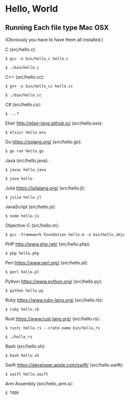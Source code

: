 # Hello, World
## Running Each file type Mac OSX
(Obviously you have to have them all installed.)


C (src/hello.c):

	$ gcc -o bin/hello_c hello.c

	$ ./bin/hello_c


C++ (src/hello.cc):

	$ g++ -o bin/hello_cc hello.cc

	$ ./bin/hello_cc


C# (src/hello.cs):

	$ ...?


Elixir http://elixir-lang.github.io/ (src/hello.exs):

	$ elixir hello.exs


Go https://golang.org/ (src/hello.go):

	$ go run hello.go


Java (src/hello.java):

	$ javac hello.java

	$ java hello


Julia https://julialang.org/ (src/hello.jl):

	$ julia hello.jl


JavaScript (src/hello.js):

	$ node hello.js


Objective-C (src/hello.m):

	$ gcc -framework Foundation hello.m -o bin/hello_objc


PHP http://www.php.net/ (src/hello.php):

	$ php hello.php


Perl https://www.perl.org/ (src/hello.pl):

	$ perl hello.pl


Python https://www.python.org/ (src/hello.py):

	$ python hello.py


Ruby https://www.ruby-lang.org/ (src/hello.rb):

	$ ruby hello.rb


Rust https://www.rust-lang.org/ (src/hello.rs):

	$ rustc hello.rs --crate-name bin/hello_rs

	$ ./hello_rs


Bash (src/hello.sh):

	$ bash hello.sh


Swift https://developer.apple.com/swift/ (src/hello.swift):

	$ swift hello.swift


Arm Assembly (src/hello_arm.s):

	$ TODO


